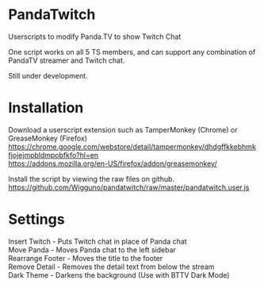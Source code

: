 # PandaTwitch
Userscripts to modify Panda.TV to show Twitch Chat

One script works on all 5 TS members, and can support any combination of PandaTV streamer and Twitch chat.

Still under development.

# Installation
Download a userscript extension such as TamperMonkey (Chrome) or GreaseMonkey (Firefox)  
https://chrome.google.com/webstore/detail/tampermonkey/dhdgffkkebhmkfjojejmpbldmpobfkfo?hl=en  
https://addons.mozilla.org/en-US/firefox/addon/greasemonkey/

Install the script by viewing the raw files on github.  
https://github.com/Wigguno/pandatwitch/raw/master/pandatwitch.user.js

# Settings
Insert Twitch - Puts Twitch chat in place of Panda chat  
Move Panda - Moves Panda chat to the left sidebar  
Rearrange Footer - Moves the title to the footer  
Remove Detail - Removes the detail text from below the stream  
Dark Theme - Darkens the background (Use with BTTV Dark Mode)  

